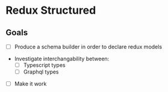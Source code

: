 # Redux Structured

## Goals
- [ ] Produce a schema builder in order to declare redux models
- Investigate interchangability between:
  - [ ] Typescript types
  - [ ] Graphql types

- [ ] Make it work